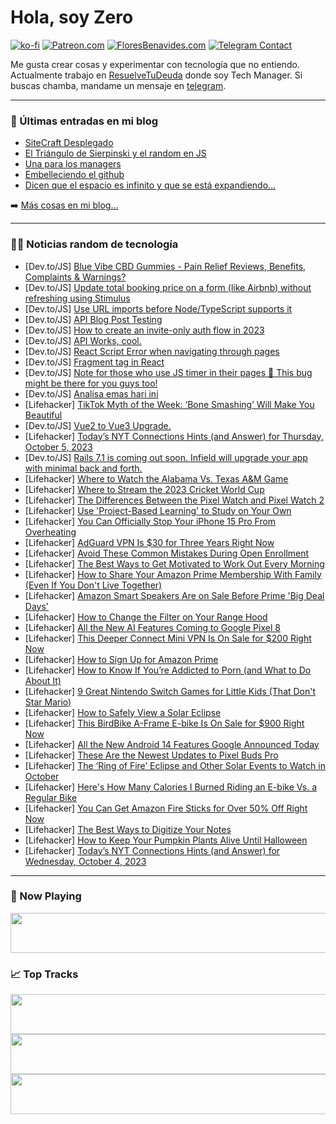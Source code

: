 # Hola, soy Zero

[![ko-fi](https://ko-fi.com/img/githubbutton_sm.svg)](https://ko-fi.com/J3J4N0LUK)
[![Patreon.com](https://img.shields.io/endpoint.svg?url=https%3A%2F%2Fshieldsio-patreon.vercel.app%2Fapi%3Fusername%3Dzerodragon%26type%3Dpatrons&style=for-the-badge)](https://patreon.com/zerodragon)
[![FloresBenavides.com](https://img.shields.io/website?down_message=oops&label=MiBlog&style=for-the-badge&up_message=online&url=https%3A%2F%2Ffloresbenavides.com)](https://floresbenavides.com)
[![Telegram Contact](https://img.shields.io/badge/escr%C3%ADbeme-ZeroDragon-%2326A5E4?style=for-the-badge&logo=telegram)](https://t.me/zerodragon)

Me gusta crear cosas y experimentar con tecnología que no entiendo.
Actualmente trabajo en [ResuelveTuDeuda](http://github.com/resuelve) donde soy Tech Manager.
Si buscas chamba, mandame un mensaje en [telegram](https://t.me/zerodragon).

---

### 📕 Últimas entradas en mi blog
<!-- BLOG-POST-LIST:START -->
- [SiteCraft Desplegado](https://floresbenavides.com/sitecraft-desplegado/)
- [El Triángulo de Sierpinski y el random en JS](https://floresbenavides.com/el-triangulo-de-sierpinski-y-el-random-en-js/)
- [Una para los managers](https://floresbenavides.com/una-para-los-managers/)
- [Embelleciendo el github](https://floresbenavides.com/embelleciendo-el-github/)
- [Dicen que el espacio es infinito y que se está expandiendo…](https://floresbenavides.com/dicen-que-el-espacio-es-infinito-y-que-se-esta-expandiendo/)
<!-- BLOG-POST-LIST:END -->

➡️ [Más cosas en mi blog...](https://floresbenavides.com)

---

### 👨‍💻 Noticias random de tecnología
<!-- TECH-POSTS:START -->
- [Dev.to/JS] [Blue Vibe CBD Gummies - Pain Relief Reviews, Benefits, Complaints &amp; Warnings?](https://dev.to/kdsanwbva/blue-vibe-cbd-gummies-pain-relief-reviews-benefits-complaints-warnings-290k)
- [Dev.to/JS] [Update total booking price on a form &lpar;like Airbnb&rpar; without refreshing using Stimulus](https://dev.to/dmbf29/update-total-booking-price-on-a-form-like-airbnb-without-refreshing-using-stimulus-25m5)
- [Dev.to/JS] [Use URL imports before Node/TypeScript supports it](https://dev.to/ayonli/use-url-imports-before-nodetypescript-supports-it-2fjm)
- [Dev.to/JS] [API Blog Post Testing](https://dev.to/jpablux/api-blog-post-testing-2g7a)
- [Dev.to/JS] [How to create an invite-only auth flow in 2023](https://dev.to/supertokens/how-to-create-an-invite-only-auth-flow-in-2023-233d)
- [Dev.to/JS] [API Works, cool.](https://dev.to/jpablux/api-works-cool-1b4p)
- [Dev.to/JS] [React Script Error when navigating through pages](https://dev.to/shivendra8004/react-script-error-when-navigating-through-pages-3d06)
- [Dev.to/JS] [Fragment tag in React](https://dev.to/shivraj07/fragment-tag-in-react-pgn)
- [Dev.to/JS] [Note for those who use JS timer in their pages 📢 This bug might be there for you guys too!](https://dev.to/gpingfeng/note-for-those-who-use-js-timer-in-their-pages-this-bug-might-be-there-for-you-guys-too-8hp)
- [Dev.to/JS] [Analisa emas hari ini](https://dev.to/aseplawyers/analisa-emas-hari-ini-f92)
- [Lifehacker] [TikTok Myth of the Week: ‘Bone Smashing’ Will Make You Beautiful](https://lifehacker.com/tiktok-myth-of-the-week-bone-smashing-will-make-you-1850897318)
- [Dev.to/JS] [Vue2 to Vue3 Upgrade.](https://dev.to/aditianand8/vue2-to-vue3-upgrade-epa)
- [Lifehacker] [Today’s NYT Connections Hints &lpar;and Answer&rpar; for Thursday, October 5, 2023](https://lifehacker.com/nyt-connections-answer-today-october-5-2023-1850898977)
- [Dev.to/JS] [Rails 7.1 is coming out soon. Infield will upgrade your app with minimal back and forth.](https://dev.to/allieoopz/rails-71-is-coming-out-soon-infield-will-upgrade-your-app-with-minimal-back-and-forth-2fkf)
- [Lifehacker] [Where to Watch the Alabama Vs. Texas A&amp;M Game](https://lifehacker.com/where-to-watch-the-alabama-vs-texas-a-m-game-1850901048)
- [Lifehacker] [Where to Stream the 2023 Cricket World Cup](https://lifehacker.com/where-to-stream-the-2023-cricket-world-cup-1850900552)
- [Lifehacker] [The Differences Between the Pixel Watch and Pixel Watch 2](https://lifehacker.com/the-differences-between-the-pixel-watch-and-pixel-watch-1850900243)
- [Lifehacker] [Use &#39;Project-Based Learning&#39; to Study on Your Own](https://lifehacker.com/use-project-based-learning-to-study-on-your-own-1850899403)
- [Lifehacker] [You Can Officially Stop Your iPhone 15 Pro From Overheating](https://lifehacker.com/you-can-stop-your-iphone-15-pro-from-overheating-1850891798)
- [Lifehacker] [AdGuard VPN Is $30 for Three Years Right Now](https://lifehacker.com/adguard-vpn-is-30-for-three-years-right-now-1850888705)
- [Lifehacker] [Avoid These Common Mistakes During Open Enrollment](https://lifehacker.com/avoid-these-common-mistakes-during-open-enrollment-1850899618)
- [Lifehacker] [The Best Ways to Get Motivated to Work Out Every Morning](https://lifehacker.com/how-to-motivate-yourself-to-exercise-every-morning-1827028412)
- [Lifehacker] [How to Share Your Amazon Prime Membership With Family &lpar;Even If You Don&#39;t Live Together&rpar;](https://lifehacker.com/how-to-share-your-amazon-prime-membership-with-family-1850619029)
- [Lifehacker] [Amazon Smart Speakers Are on Sale Before Prime &#39;Big Deal Days&#39;](https://lifehacker.com/early-amazon-prime-day-deals-echo-speakers-1850899982)
- [Lifehacker] [How to Change the Filter on Your Range Hood](https://lifehacker.com/how-to-change-the-filter-on-your-range-hood-1850897978)
- [Lifehacker] [All the New AI Features Coming to Google Pixel 8](https://lifehacker.com/all-the-new-ai-features-coming-to-google-pixel-8-1850899112)
- [Lifehacker] [This Deeper Connect Mini VPN Is On Sale for $200 Right Now](https://lifehacker.com/this-deeper-connect-mini-vpn-is-on-sale-for-200-right-1850888671)
- [Lifehacker] [How to Sign Up for Amazon Prime](https://lifehacker.com/how-to-sign-up-for-amazon-prime-1850613497)
- [Lifehacker] [How to Know If You’re Addicted to Porn &lpar;and What to Do About It&rpar;](https://lifehacker.com/how-to-deal-with-a-porn-addiction-1850899123)
- [Lifehacker] [9 Great Nintendo Switch Games for Little Kids &lpar;That Don&#39;t Star Mario&rpar;](https://lifehacker.com/best-nintendo-switch-games-little-kids-1850897137)
- [Lifehacker] [How to Safely View a Solar Eclipse](https://lifehacker.com/how-to-safely-view-a-solar-eclipse-1847016020)
- [Lifehacker] [This BirdBike A-Frame E-bike Is On Sale for $900 Right Now](https://lifehacker.com/this-birdbike-a-frame-e-bike-is-on-sale-for-900-right-1850892312)
- [Lifehacker] [All the New Android 14 Features Google Announced Today](https://lifehacker.com/best-new-features-android-14-1850897684)
- [Lifehacker] [These Are the Newest Updates to Pixel Buds Pro](https://lifehacker.com/these-are-the-newest-updates-to-pixel-buds-pro-1850897682)
- [Lifehacker] [The ‘Ring of Fire’ Eclipse and Other Solar Events to Watch in October](https://lifehacker.com/the-ring-of-fire-eclipse-and-other-solar-events-to-wa-1850898067)
- [Lifehacker] [Here&#39;s How Many Calories I Burned Riding an E-bike Vs. a Regular Bike](https://lifehacker.com/heres-how-many-calories-i-burned-riding-an-ebike-vs-a-1850897770)
- [Lifehacker] [You Can Get Amazon Fire Sticks for Over 50% Off Right Now](https://lifehacker.com/you-can-get-amazon-fire-sticks-for-over-50-off-right-n-1850896973)
- [Lifehacker] [The Best Ways to Digitize Your Notes](https://lifehacker.com/best-ways-digitize-notes-1850896868)
- [Lifehacker] [How to Keep Your Pumpkin Plants Alive Until Halloween](https://lifehacker.com/how-to-keep-your-pumpkin-plants-alive-until-halloween-1850896507)
- [Lifehacker] [Today’s NYT Connections Hints &lpar;and Answer&rpar; for Wednesday, October 4, 2023](https://lifehacker.com/nyt-connections-answer-today-october-4-2023-1850895117)<!-- TECH-POSTS:END -->

---

### 🎵 Now Playing
<a href="https://spotify-now-playing-dun.vercel.app/now-playing?open"><img src="https://spotify-now-playing-dun.vercel.app/now-playing" width="540" height="64"></a>

### 📈 Top Tracks
<a href="https://spotify-now-playing-dun.vercel.app/top-tracks?i=1&open"><img src="https://spotify-now-playing-dun.vercel.app/top-tracks?i=1" width="540" height="64"></a>
<a href="https://spotify-now-playing-dun.vercel.app/top-tracks?i=2&open"><img src="https://spotify-now-playing-dun.vercel.app/top-tracks?i=2" width="540" height="64"></a>
<a href="https://spotify-now-playing-dun.vercel.app/top-tracks?i=3&open"><img src="https://spotify-now-playing-dun.vercel.app/top-tracks?i=3" width="540" height="64"></a>
